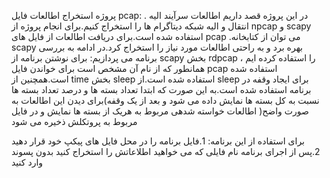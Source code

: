 پروژه استخراج اطالعات فایل pcap: .
در این پروژه قصد داریم اطالعات سرآیند الیه انتقال و الیه شبکه دیتاگرام ها را استخراج کنیم.برای
انجام پروژه از npcap و scapy استفاده شده است.برای دریافت اطالعات از فایل های pcap .می توان
از کتابخانه scapy بهره برد و به راحتی اطالعات مورد نیاز را استخراج کرد.در ادامه به بررسی
برنامه می پردازیم:
برای نوشتن برنامه از scapy بخش rdpcap را استفاده کرده ایم ، همانطور که از نام آن مشخص است
برای خواندن فایل pcap استفاده شده است.همچنین از time بخش sleep استفاده شده است.از sleep
برای ایجاد وقفه در برنامه استفاده شده است.به این صورت که ابتدا تعداد بسته ها و درصد تعداد بسته ها
نسبت به کل بسته ها نمایش داده می شود و بعد از یک وقفه)برای دیدن این اطالعات به صورت واضح(
اطالعات خواسته شدهی مربوط به هریک از بسته ها نمایش و در فایل  مربوط به پروتکلش ذخیره می شود

برای استفاده از این برنامه:
1.فایل برنامه را در محل فایل های پیکپ خود قرار دهید
2.پس از اجرای برنامه نام فایلی که می خواهید اطلاعاتش را استخراج کنید بدون پسوند وارد کنید
